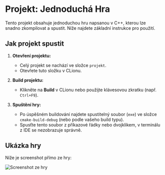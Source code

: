 # Projekt: Jednoduchá Hra

Tento projekt obsahuje jednoduchou hru napsanou v C++, kterou lze snadno zkompilovat a spustit. Níže najdete základní instrukce pro použití.

## Jak projekt spustit
1. **Otevření projektu:** 
   - Celý projekt se nachází ve složce `projekt`.
   - Otevřete tuto složku v CLionu.

2. **Build projektu:**
   - Klikněte na **Build** v CLionu nebo použijte klávesovou zkratku (např. `Ctrl+F9`).

3. **Spuštění hry:**
   - Po úspěšném buildování najdete spustitelný soubor (`exe`) ve složce `cmake-build-debug` (nebo podle vašeho build typu).
   - Spusťte tento soubor z příkazové řádky nebo dvojklikem, v terminálu z IDE se nezobrazuje správně.

## Ukázka hry
Níže je screenshot přímo ze hry:

![Screenshot ze hry](https://ctrlv.link/shots/2024/11/27/geSU.png)
